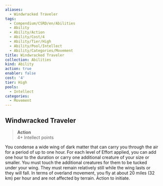 ```yaml
---
aliases:
  - Windwracked Traveler
tags:
  - Compendium/CSRD/en/Abilities
  - Ability
  - Ability/Action
  - Ability/Cost/4
  - Ability/Tier/High
  - Ability/Pool/Intellect
  - Ability/Categories/Movement
title: Windwracked Traveler
collection: Abilities
kind: Ability
action: true
enabler: false
cost: '4'
tier: High
pools:
  - Intellect
categories:
  - Movement
---
```

## Windwracked Traveler  
>**Action**  
>4+ Intellect points
  
You condense a wide wing of dark matter that can carry you through the air for a period of up to one hour. For each level of Effort applied, you can add one hour to the duration or carry one additional creature of your size or smaller. You must touch the additional creatures for them to be tucked under your wing. They must remain relatively still while the wing lasts or they will fall. In terms of overland movement, you fly at about 20 miles (32 km) per hour and are not affected by terrain. Action to initiate.